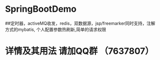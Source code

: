 # SpringBootDemo
##定时器，activeMQ收发，redis，双数据源，jsp/freemarker同时支持，注解方式的mybatis, 个人配置参数热刷新,简单的请求权限

# 详情及其用法 请加QQ群 （7637807）